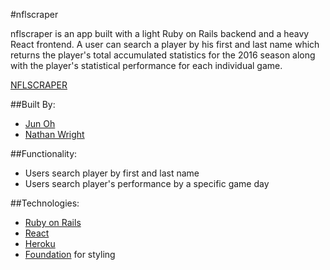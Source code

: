 #nflscraper

nflscraper is an app built with a light Ruby on Rails backend and a heavy React frontend. A user can search a player by his first and last name which returns the player's total accumulated statistics for the 2016 season along with the player's statistical performance for each individual game.

[NFLSCRAPER](https://nflscraper.herokuapp.com/)

##Built By:
* [Jun Oh](https://github.com/jsohpennstater)
* [Nathan Wright](https://github.com/nate01776)

##Functionality:
* Users search player by first and last name
* Users search player's performance by a specific game day


##Technologies:
* [Ruby on Rails](http://rubyonrails.org/)
* [React](https://facebook.github.io/react/)
*	[Heroku](http://heroku.com/)
* [Foundation](http://foundation.zurb.com/) for styling
